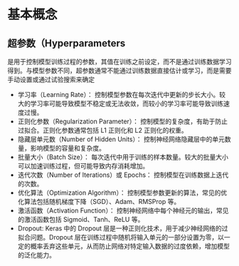 # 基本概念

## 超参数（Hyperparameters

是用于控制模型训练过程的参数，其值在训练之前设定，而不是通过训练数据学习得到。与模型参数不同，超参数通常不能通过训练数据直接估计或学习，而是需要手动设置或通过试验搜索来确定

* 学习率（Learning Rate）： 控制模型参数在每次迭代中更新的步长大小。较大的学习率可能导致模型不稳定或无法收敛，而较小的学习率可能导致训练速度过慢。
* 正则化参数（Regularization Parameter）： 控制模型的复杂度，有助于防止过拟合。正则化参数通常包括 L1 正则化和 L2 正则化的权重。
* 隐藏层单元数（Number of Hidden Units）： 控制神经网络隐藏层中的单元数量，影响模型的容量和复杂度。
* 批量大小（Batch Size）： 每次迭代中用于训练的样本数量。较大的批量大小可以加速训练过程，但可能导致内存消耗增加。
* 迭代次数（Number of Iterations）或 Epochs： 控制模型在训练数据上迭代的次数。
* 优化算法（Optimization Algorithm）： 控制模型参数更新的算法，常见的优化算法包括随机梯度下降（SGD）、Adam、RMSProp 等。
* 激活函数（Activation Function）： 控制神经网络中每个神经元的输出，常见的激活函数包括 Sigmoid、Tanh、ReLU 等。
* Dropout: Keras 中的 Dropout 层是一种正则化技术，用于减少神经网络的过拟合问题。Dropout 层在训练过程中随机将输入单元的一部分设置为零，以一定的概率丢弃这些单元，从而防止网络对特定输入数据的过度依赖，增加模型的泛化能力。

